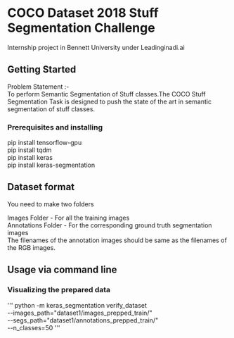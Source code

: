 # COCO Dataset 2018 Stuff Segmentation Challenge

Internship project in Bennett University under Leadinginadi.ai

## Getting Started

Problem Statement :-<br/>
To perform Semantic Segmentation of Stuff classes.The COCO Stuff Segmentation Task is designed to push the state of the art in semantic    segmentation of stuff classes.


### Prerequisites and installing

pip install tensorflow-gpu<br/>
pip install tqdm<br/>
pip install keras<br/>
pip install keras-segmentation<br/>

## Dataset format

You need to make two folders<br/>

Images Folder - For all the training images<br/>
Annotations Folder - For the corresponding ground truth segmentation images<br/>
The filenames of the annotation images should be same as the filenames of the RGB images.<br/>

## Usage via command line 
 
### Visualizing the prepared data
'''
python -m keras_segmentation verify_dataset \
 --images_path="dataset1/images_prepped_train/" \
 --segs_path="dataset1/annotations_prepped_train/"  \
 --n_classes=50
'''



